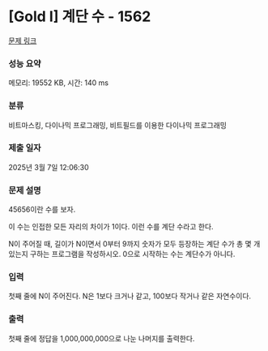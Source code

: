 # [Gold I] 계단 수 - 1562 

[문제 링크](https://www.acmicpc.net/problem/1562) 

### 성능 요약

메모리: 19552 KB, 시간: 140 ms

### 분류

비트마스킹, 다이나믹 프로그래밍, 비트필드를 이용한 다이나믹 프로그래밍

### 제출 일자

2025년 3월 7일 12:06:30

### 문제 설명

<p>45656이란 수를 보자.</p>

<p>이 수는 인접한 모든 자리의 차이가 1이다. 이런 수를 계단 수라고 한다.</p>

<p>N이 주어질 때, 길이가 N이면서 0부터 9까지 숫자가 모두 등장하는 계단 수가 총 몇 개 있는지 구하는 프로그램을 작성하시오. 0으로 시작하는 수는 계단수가 아니다.</p>

### 입력 

 <p>첫째 줄에 N이 주어진다. N은 1보다 크거나 같고, 100보다 작거나 같은 자연수이다.</p>

### 출력 

 <p>첫째 줄에 정답을 1,000,000,000으로 나눈 나머지를 출력한다.</p>

